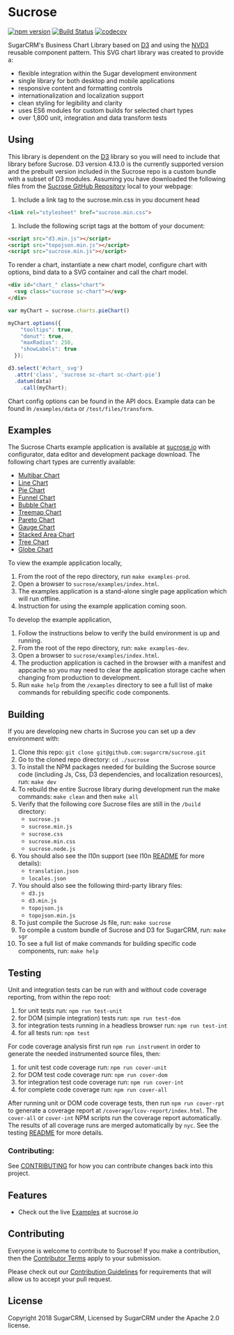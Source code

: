 # Sucrose
[![npm version](https://badge.fury.io/js/sucrose.svg)](https://www.npmjs.com/package/sucrose)
[![Build Status](https://travis-ci.org/sugarcrm/sucrose.svg?branch=master)](https://travis-ci.org/sugarcrm/sucrose)
[![codecov](https://codecov.io/gh/sugarcrm/sucrose/branch/master/graph/badge.svg)](https://codecov.io/gh/sugarcrm/sucrose)

SugarCRM's Business Chart Library based on [D3](http://d3js.org) and using the [NVD3](http://nvd3.org/) reusable component pattern. This SVG chart library was created to provide a:
- flexible integration within the Sugar development environment
- single library for both desktop and mobile applications
- responsive content and formatting controls
- internationalization and localization support
- clean styling for legibility and clarity
- uses ES6 modules for custom builds for selected chart types
- over 1,800 unit, integration and data transform tests

## Using
This library is dependent on the [D3](http://d3js.org) library so you will need to include that library before Sucrose. D3 version 4.13.0 is the currently supported version and the prebuilt version included in the Sucrose repo is a custom bundle with a subset of D3 modules. Assuming you have downloaded the following files from the [Sucrose GitHub Repository](https://github.com/sugarcrm/sucrose/tree/master/build) local to your webpage:

1. Include a link tag to the sucrose.min.css in you document head
```html
<link rel="stylesheet" href="sucrose.min.css">
```
1. Include the following script tags at the bottom of your document:
```html
<script src="d3.min.js"></script>
<script src="topojson.min.js"></script>
<script src="sucrose.min.js"></script>
```

To render a chart, instantiate a new chart model, configure chart with options, bind data to a SVG container and call the chart model.
```html
<div id="chart_" class="chart">
  <svg class="sucrose sc-chart"></svg>
</div>
```
```javascript
var myChart = sucrose.charts.pieChart()

myChart.options({
    "tooltips": true,
    "donut": true,
    "maxRadius": 250,
    "showLabels": true
  });

d3.select('#chart_ svg')
  .attr('class', 'sucrose sc-chart sc-chart-pie')
  .datum(data)
    .call(myChart);
```

Chart config options can be found in the API docs. Example data can be found in `/examples/data` or `/test/files/transform`.

## Examples
The Sucrose Charts example application is available at [sucrose.io](http://sucrose.io) with configurator, data editor and development package download. The following chart types are currently available:
  - [Multibar Chart](http://sucrose.io/index.html?type=multibar)
  - [Line Chart](http://sucrose.io/index.html?type=line)
  - [Pie Chart](http://sucrose.io/index.html?type=pie)
  - [Funnel Chart](http://sucrose.io/index.html?type=funnel)
  - [Bubble Chart](http://sucrose.io/index.html?type=bubble)
  - [Treemap Chart](http://sucrose.io/index.html?type=treemap)
  - [Pareto Chart](http://sucrose.io/index.html?type=pareto)
  - [Gauge Chart](http://sucrose.io/index.html?type=gauge)
  - [Stacked Area Chart](http://sucrose.io/index.html?type=area)
  - [Tree Chart](http://sucrose.io/index.html?type=tree)
  - [Globe Chart](http://sucrose.io/index.html?type=globe)

To view the example application locally,
1. From the root of the repo directory, run `make examples-prod`.
1. Open a browser to `sucrose/examples/index.html`.
1. The examples application is a stand-alone single page application which will run offline.
1. Instruction for using the example application coming soon.

To develop the example application,
1. Follow the instructions below to verify the build environment is up and running.
1. From the root of the repo directory, run: `make examples-dev`.
1. Open a browser to `sucrose/examples/index.html`.
1. The production application is cached in the browser with a manifest and appcache so you may need to clear the application storage cache when changing from production to development.
1. Run `make help` from the `/examples` directory to see a full list of make commands for rebuilding specific code components.

## Building
If you are developing new charts in Sucrose you can set up a dev environment with:

1. Clone this repo: `git clone git@github.com:sugarcrm/sucrose.git`
1. Go to the cloned repo directory: `cd ./sucrose`
1. To install the NPM packages needed for building the Sucrose source code (including Js, Css, D3 dependencies, and localization resources), run: `make dev`
1. To rebuild the entire Sucrose library during development run the make commands: `make clean` and then `make all`
1. Verify that the following core Sucrose files are still in the `/build` directory:
    * `sucrose.js`
    * `sucrose.min.js`
    * `sucrose.css`
    * `sucrose.min.css`
    * `sucrose.node.js`
1. You should also see the l10n support (see l10n [README](./scripts/lang/README.md) for more details):
    * `translation.json`
    * `locales.json`
1. You should also see the following third-party library files:
    * `d3.js`
    * `d3.min.js`
    * `topojson.js`
    * `topojson.min.js`
1. To just compile the Sucrose Js file, run: `make sucrose`
1. To compile a custom bundle of Sucrose and D3 for SugarCRM, run: `make sgr`
1. To see a full list of make commands for building specific code components, run: `make help`

## Testing

Unit and integration tests can be run with and without code coverage reporting, from within the repo root:
1. for unit tests run: `npm run test-unit`
1. for DOM (simple integration) tests run: `npm run test-dom`
1. for integration tests running in a headless browser run: `npm run test-int`
1. for all tests run: `npm test`

For code coverage analysis first run `npm run instrument` in order to generate the needed instrumented source files, then:
1. for unit test code coverage run: `npm run cover-unit`
1. for DOM test code coverage run: `npm run cover-dom`
1. for integration test code coverage run: `npm run cover-int`
1. for complete code coverage run: `npm run cover-all`

After running unit or DOM code coverage tests, then run `npm run cover-rpt` to generate a coverage report at `/coverage/lcov-report/index.html`. The `cover-all` or `cover-int` NPM scripts run the coverage report automatically. The results of all coverage runs are merged automatically by `nyc`. See the testing [README](./test/README.md) for more details.

### Contributing:
See [CONTRIBUTING](CONTRIBUTING.md) for how you can contribute changes back into this project.

## Features
* Check out the live [Examples](http://sucrose.io/) at sucrose.io

## Contributing
Everyone is welcome to contribute to Sucrose!  If you make a contribution, then the [Contributor Terms](CONTRIBUTOR_TERMS.pdf) apply to your submission.

Please check out our [Contribution Guidelines](CONTRIBUTING.md) for requirements that will allow us to accept your pull request.

## License
Copyright 2018 SugarCRM, Licensed by SugarCRM under the Apache 2.0 license.

